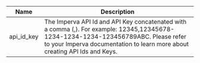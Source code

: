 |Name|Description|
|----|-----------|
|api_id_key|The Imperva API Id and API Key concatenated with a comma (,).  For example: 12345,12345678-1234-1234-1234-123456789ABC.  Please refer to your Imperva documentation to learn more about creating API Ids and Keys.
